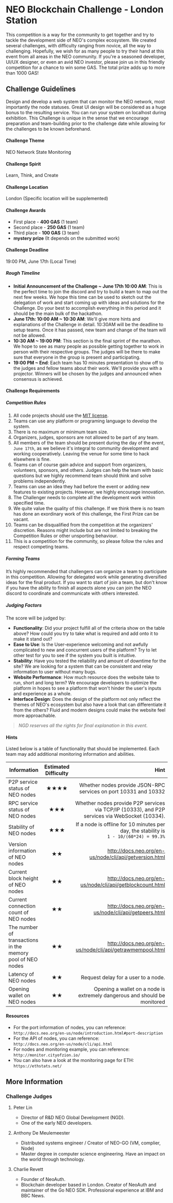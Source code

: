 # NEO Blockchain Challenge - London Station

This competition is a way for the community to get together and try to tackle the development side of NEO's complex ecosystem. We created several challenges, with difficulty ranging from novice, all the way to challenging. Hopefully, we wish for as many people to try their hand at this event from all areas in the NEO community. If you're a seasoned developer, UI/UX designer, or even an avid NEO investor, please join us in this friendly competition for a chance to win some GAS. The total prize adds up to more than 1000 GAS! 

## Challenge Guidelines
Design and develop a web system that can monitor the NEO network, most importantly the node statuses. Great UI design will be considered as a huge bonus to the resulting service. You can run your system on localhost during exhibition. This Challenge is unique in the sense that we encourage preparation and team-building prior to the challenge date while allowing for the challenges to be known beforehand.  

#### Challenge Theme
NEO Network State Monitoring

#### Challenge Spirit
Learn, Think, and Create

#### Challenge Location
London (Specific location will be supplemented)

#### Challenge Awards
* First place - **400 GAS** (1 team)
* Second place - **250 GAS** (1 team)
* Third place - **100 GAS** (3 team) 
* **mystery prize** (It depends on the submitted work) 

#### Challenge Deadline
19:00 PM, June 17th (Local Time)

##### Rough Timeline
- **Initial Announcement of the Challenge ~ June 17th 10:00 AM**: This is the perfect time to join the discord and try to build a team to map out the next few weeks. We hope this time can be used to sketch out the delegation of work and start coming up with ideas and solutions for the Challenge. Do your best to accomplish everything in this period and it should be the main bulk of the hackathon.
- **June 17th: 10:00 AM ~ 10:30 AM**: We'll give more hints and explanations of the Challenge in detail. 10:30AM will be the deadline to setup teams. Once it has passed, new team and change of the team will not be allowed. 
- **10:30 AM ~ 19:00 PM**: This section is the final sprint of the marathon. We hope to see as many people as possible getting together to work in person with their respective groups. The judges will be there to make sure that everyone in the group is present and participating.
- **19:00 PM ~ End**: Each team has 10 minutes presentation to show off to the judges and fellow teams about their work. We'll provide you with a projector.
Winners will be chosen by the judges and announced when consensus is achieved.

#### Challenge Requirements

##### Competition Rules
1. All code projects should use the [MIT license](LICENSE).
2. Teams can use any platform or programing language to develop the system.
3. There is no maximum or minimum team size.
4. Organizers, judges, sponsors are not allowed to be part of any team.
5. All members of the team should be present during the day of the event, `June 17th`, as we believe it's integral to community development and working cooperatively. Leaving the venue for some time to hack elsewhere is fine. 
6. Teams can of course gain advice and support from organizers, volunteers, sponsors, and others. Judges can help the team with basic questions but we highly recommend team should think and solve problems independently.
7. Teams can use an idea they had before the event or adding new features to existing projects. However, we highly encourage innovation.
8. The Challenger needs to complete all the development work within specified time.
9. We quite value the quality of this challenge. If we think there is no team has done an exordinary work of this challenge, the First Prize can be vacant.
10. Teams can be disqualified from the competition at the organizers' discretion. Reasons might include but are not limited to breaking the Competition Rules or other unsporting behaviour.
11. This is a competition for the community, so please follow the rules and respect competing teams. 

##### Forming Teams
It’s highly recommended that challengers can organize a team to participate in this competition. Allowing for delegated work while generating diversified ideas for the final product. If you want to start of join a team, but don't know if you have the ability to finish all aspects alone you can join the NEO discord to coordinate and communicate with others interested.

##### Judging Factors
The score will be judged by:
- **Functionality**: Did your project fulfill all of the criteria show on the table above? How could you try to take what is required and add onto it to make it stand out?
- **Ease to Use**: Is the User-experience welcoming and not awfully complicated to new and concurrent users of the platform? Try to let other test for you to see if the system you built is intuitive. 
- **Stability**: Have you tested the reliability and amount of downtime for the site? We are looking for a system that can be consistent and relay information to user without many bugs.
- **Website Performance**: How much resource does the website take to run, short and long term? We encourage developers to optimize the platform in hopes to see a platform that won't hinder the user's inputs and experience as a whole.
- **Interface Design**: Does the design of the platform not only reflect the themes of NEO's ecosystem but also have a look that can differentiate it from the others? Fluid and modern designs could make the website feel more approachable.

>*NGD reserves all the rights for final explanation in this event.*

#### Hints
Listed below is a table of functionality that should be implemented. Each team may add additional monitoring information and abilities.

| Information        | Estimated Difficulty           | Hint  |
| ------------- |:-------------:| -----:|
| P2P service status of NEO nodes      | ★★★★      |   Whether nodes provide JSON-RPC services on port 10331 and 10332 |
| RPC service status of NEO nodes       | ★★★ | Whether nodes provide P2P services via TCP/IP (10333), and P2P services via WebSocket (10334). |
| Stability of NEO nodes | ★★★      |     If a node is offline for 10 minutes per day, the stability is<br/>`1 - 10/(60*24) = 99.3%`|
| Version information of NEO nodes | ★★      |   http://docs.neo.org/en-us/node/cli/api/getversion.html   |
| Current block height of NEO nodes  | ★★      |  http://docs.neo.org/en-us/node/cli/api/getblockcount.html  |
| Current connection count of NEO nodes | ★★      |     http://docs.neo.org/en-us/node/cli/api/getpeers.html  |
| The number of transactions in the memory pool of NEO nodes | ★★      | http://docs.neo.org/en-us/node/cli/api/getrawmempool.html|
| Latency of NEO nodes | ★★      |    Request delay for a user to a node. |
|Opening wallet on NEO nodes | ★★      |Opening a wallet on a node is extremely dangerous and should be monitored |

#### Resources

- For the port information of nodes, you can reference:\
`http://docs.neo.org/en-us/node/introduction.html#port-description`
- For the API of nodes, you can reference:\
`http://docs.neo.org/en-us/node/cli/api.html`
- For nodes and monitoring example, you can reference:\
`http://monitor.cityofzion.io/`
- You can also have a look at the monitoring page for ETH:\
`https://ethstats.net/`


## More Information


### Challenge Judges
1. Peter Lin
	-   Director of R\&D NEO Global Development (NGD).
	-   One of the early NEO developers. 
	
2. Anthony De Meulemeester
    -   Distributed systems engineer / Creator of NEO-GO (VM, complier, Node) 
    -   Master degree in computer science engineering. Have an impact on the world through technology. 
    
3. Charlie Revett
	-   Founder of NeoAuth.
	-   Blockchain developer based in London. Creator of NeoAuth and maintainer of the Go NEO SDK. Professional experience at IBM and BBC News.